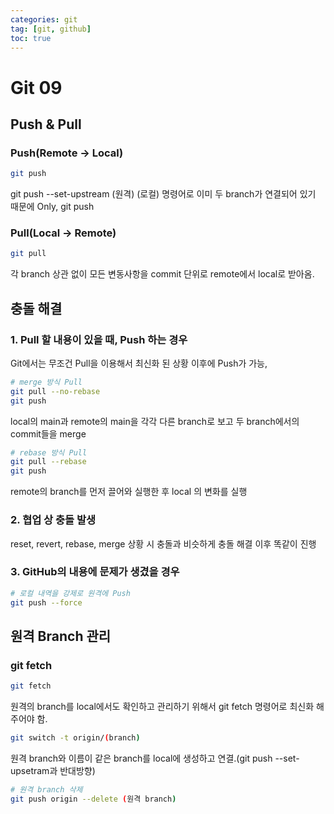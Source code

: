 ```yaml
---
categories: git
tag: [git, github]
toc: true
---
```


# Git 09



## Push & Pull

### Push(Remote -> Local)

```bash
git push
```

git push --set-upstream (원격) (로컬) 명령어로 이미 두 branch가 연결되어 있기 때문에 Only, git push



### Pull(Local -> Remote)

```bash
git pull
```

각 branch 상관 없이 모든 변동사항을 commit 단위로 remote에서 local로 받아옴.



## 충돌 해결

### 1. Pull 할 내용이 있을 때, Push 하는 경우

Git에서는 무조건 Pull을 이용해서 최신화 된 상황 이후에 Push가 가능,

```bash
# merge 방식 Pull
git pull --no-rebase
git push
```

local의 main과 remote의 main을 각각 다른 branch로 보고 두 branch에서의 commit들을 merge

```bash
# rebase 방식 Pull
git pull --rebase
git push
```

remote의 branch를 먼저 끌어와 실행한 후 local 의 변화를 실행



### 2.  협업 상 충돌 발생

reset, revert, rebase, merge 상황 시 충돌과 비슷하게 충돌 해결 이후 똑같이 진행


### 3. GitHub의 내용에 문제가 생겼을 경우

```bash
# 로컬 내역을 강제로 원격에 Push
git push --force
```



## 원격 Branch 관리

### git fetch

```bash
git fetch
```

원격의 branch를 local에서도 확인하고 관리하기 위해서 git fetch 명령어로 최신화 해주어야 함.

```bash
git switch -t origin/(branch)
```

원격 branch와 이름이 같은 branch를 local에 생성하고 연결.(git push --set-upsetram과 반대방향)

```bash
# 원격 branch 삭제
git push origin --delete (원격 branch)
```

